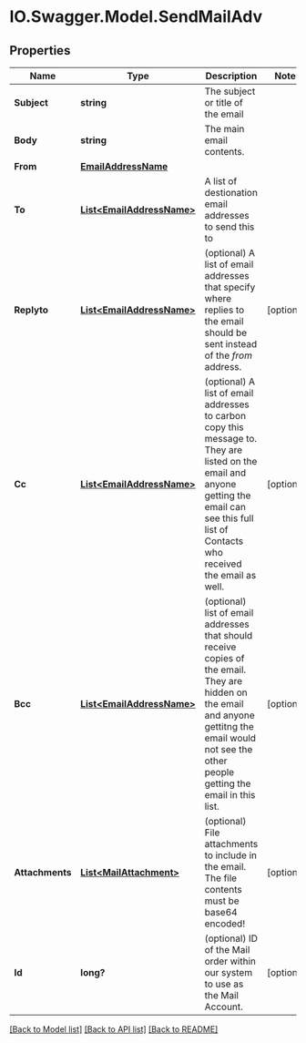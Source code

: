# IO.Swagger.Model.SendMailAdv
## Properties

Name | Type | Description | Notes
------------ | ------------- | ------------- | -------------
**Subject** | **string** | The subject or title of the email | 
**Body** | **string** | The main email contents. | 
**From** | [**EmailAddressName**](EmailAddressName.md) |  | 
**To** | [**List&lt;EmailAddressName&gt;**](EmailAddressName.md) | A list of destionation email addresses to send this to | 
**Replyto** | [**List&lt;EmailAddressName&gt;**](EmailAddressName.md) | (optional) A list of email addresses that specify where replies to the email should be sent instead of the _from_ address. | [optional] 
**Cc** | [**List&lt;EmailAddressName&gt;**](EmailAddressName.md) | (optional) A list of email addresses to carbon copy this message to.  They are listed on the email and anyone getting the email can see this full list of Contacts who received the email as well. | [optional] 
**Bcc** | [**List&lt;EmailAddressName&gt;**](EmailAddressName.md) | (optional) list of email addresses that should receive copies of the email.  They are hidden on the email and anyone gettitng the email would not see the other people getting the email in this list. | [optional] 
**Attachments** | [**List&lt;MailAttachment&gt;**](MailAttachment.md) | (optional) File attachments to include in the email.  The file contents must be base64 encoded! | [optional] 
**Id** | **long?** | (optional)  ID of the Mail order within our system to use as the Mail Account. | [optional] 

[[Back to Model list]](../README.md#documentation-for-models) [[Back to API list]](../README.md#documentation-for-api-endpoints) [[Back to README]](../README.md)


